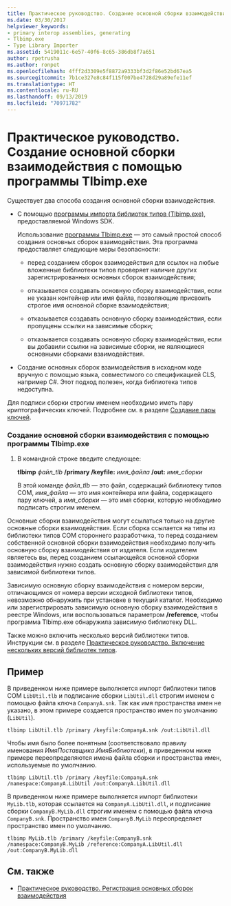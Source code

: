 ```yaml
---
title: Практическое руководство. Создание основной сборки взаимодействия с помощью программы Tlbimp.exe
ms.date: 03/30/2017
helpviewer_keywords:
- primary interop assemblies, generating
- Tlbimp.exe
- Type Library Importer
ms.assetid: 5419011c-6e57-40f6-8c65-386db8f7a651
author: rpetrusha
ms.author: ronpet
ms.openlocfilehash: 4fff2d3309e5f8872a9333bf3d2f86e52bd67ea5
ms.sourcegitcommit: 7b1ce327e8c84f115f007be4728d29a89efe11ef
ms.translationtype: HT
ms.contentlocale: ru-RU
ms.lasthandoff: 09/13/2019
ms.locfileid: "70971782"
---
```

# <a name="how-to-generate-primary-interop-assemblies-using-tlbimpexe"></a>Практическое руководство. Создание основной сборки взаимодействия с помощью программы Tlbimp.exe

Существует два способа создания основной сборки взаимодействия.

- С помощью [программы импорта библиотек типов (Tlbimp.exe)](../../../docs/framework/tools/tlbimp-exe-type-library-importer.md), предоставляемой Windows SDK.

  Использование [программы Tlbimp.exe](../../../docs/framework/tools/tlbimp-exe-type-library-importer.md) — это самый простой способ создания основных сборок взаимодействия. Эта программа предоставляет следующие меры безопасности:

  - перед созданием сборок взаимодействия для ссылок на любые вложенные библиотеки типов проверяет наличие других зарегистрированных основных сборок взаимодействия;

  - отказывается создавать основную сборку взаимодействия, если не указан контейнер или имя файла, позволяющие присвоить строгое имя основной сборке взаимодействия;

  - отказывается создавать основную сборку взаимодействия, если пропущены ссылки на зависимые сборки;

  - отказывается создавать основную сборку взаимодействия, если вы добавили ссылки на зависимые сборки, не являющиеся основными сборками взаимодействия.

- Создание основных сборок взаимодействия в исходном коде вручную с помощью языка, совместимого со спецификацией CLS, например C#. Этот подход полезен, когда библиотека типов недоступна.

Для подписи сборки строгим именем необходимо иметь пару криптографических ключей. Подробнее см. в разделе [Создание пары ключей](../../standard/assembly/create-public-private-key-pair.md).

### <a name="to-generate-a-primary-interop-assembly-using-tlbimpexe"></a>Создание основной сборки взаимодействия с помощью программы Tlbimp.exe

1. В командной строке введите следующее:

    **tlbimp** *файл_tlb* **/primary /keyfile:** *имя_файла* **/out:** *имя_сборки*

    В этой команде *файл_tlb* — это файл, содержащий библиотеку типов COM, *имя_файла* — это имя контейнера или файла, содержащего пару ключей, а *имя_сборки* — это имя сборки, которую необходимо подписать строгим именем.

Основные сборки взаимодействия могут ссылаться только на другие основные сборки взаимодействия. Если сборка ссылается на типы из библиотеки типов COM стороннего разработчика, то перед созданием собственной основной сборки взаимодействия необходимо получить основную сборку взаимодействия от издателя. Если издателем являетесь вы, перед созданием ссылающейся основной сборки взаимодействия нужно создать основную сборку взаимодействия для зависимой библиотеки типов.

Зависимую основную сборку взаимодействия с номером версии, отличающимся от номера версии исходной библиотеки типов, невозможно обнаружить при установке в текущий каталог. Необходимо или зарегистрировать зависимую основную сборку взаимодействия в реестре Windows, или воспользоваться параметром **/reference**, чтобы программа Tlbimp.exe обнаружила зависимую библиотеку DLL.

Также можно включить несколько версий библиотеки типов. Инструкции см. в разделе [Практическое руководство. Включение нескольких версий библиотек типов](https://docs.microsoft.com/previous-versions/dotnet/netframework-4.0/1565h6hc(v=vs.100)).

## <a name="example"></a>Пример

В приведенном ниже примере выполняется импорт библиотеки типов COM `LibUtil.tlb` и подписание сборки `LibUtil.dll` строгим именем с помощью файла ключа `CompanyA.snk`. Так как имя пространства имен не указано, в этом примере создается пространство имен по умолчанию (`LibUtil`).

```console
tlbimp LibUtil.tlb /primary /keyfile:CompanyA.snk /out:LibUtil.dll
```

Чтобы имя было более понятным (соответствовало правилу именования *ИмяПоставщика*.*ИмяБиблиотеки*), в приведенном ниже примере переопределяются имена файла сборки и пространства имен, используемые по умолчанию.

```console
tlbimp LibUtil.tlb /primary /keyfile:CompanyA.snk /namespace:CompanyA.LibUtil /out:CompanyA.LibUtil.dll
```

В приведенном ниже примере выполняется импорт библиотеки `MyLib.tlb`, которая ссылается на `CompanyA.LibUtil.dll`, и подписание сборки `CompanyB.MyLib.dll` строгим именем с помощью файла ключа `CompanyB.snk`. Пространство имен `CompanyB.MyLib` переопределяет пространство имен по умолчанию.

```console
tlbimp MyLib.tlb /primary /keyfile:CompanyB.snk /namespace:CompanyB.MyLib /reference:CompanyA.LibUtil.dll /out:CompanyB.MyLib.dll
```

## <a name="see-also"></a>См. также

- [Практическое руководство. Регистрация основных сборок взаимодействия](../../../docs/framework/interop/how-to-register-primary-interop-assemblies.md)
